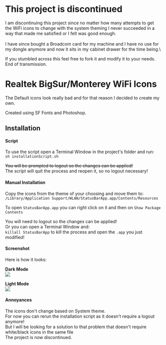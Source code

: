 # This project is discontinued

I am discontinuing this project since no matter how many attempts to get the WiFi icons
to change with the system theming I never succeeded in a way that made me satisfied or I felt was
good enough.\
\
I have since bought a Broadcom card for my machine and I have no use for my dongle anymore and now it sits
in my cabinet drawer for the time being.\

If you stumbled across this feel free to fork it and modify it to your needs.\
End of transmission.

# Realtek BigSur/Monterey WiFi Icons

The Default icons look really bad and for that reason I decided to create my own.

Created using SF Fonts and Photoshop.


## Installation ##

#### Script ####
To use the script open a Terminal Window in the project's folder and run:\
`sh installationScript.sh`

~~You will be prompted to logout so the changes can be applied!~~\
The script will quit the process and reopen it, so no logout necessary!

#### Manual Installation ####

Copy the icons from the theme of your choosing and move them to:\
`/Library/Application Support/WLAN/StatusBarApp.app/Contents/Resources`

To open `StatusBarApp.app` you can right click on it and then on `Show Package Contents`

You will need to logout so the changes can be applied!\
Or you can open a Terminal Window and:\
`killall StatusBarApp` to kill the process and open the `.app` you just modified!

#### Screenshot ####

Here is how it looks:

**Dark Mode**\
![](https://i.imgur.com/fzXDwxI.png)

**Light Mode**\
![](https://i.imgur.com/lUyfhUD.png)

#### Annoyances ####

The icons don't change based on System theme.\
For now you can rerun the installation script as it doesn't require a logout anymore!\
But I will be looking for a solution to that problem that doesn't require white/black icons in the same file\
The project is now discontinued.

